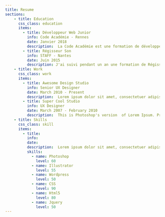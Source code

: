 ```yaml
---
title: Resume
sections:
    - title: Education
      css_class: education
      items:
        - title: Développeur Web Junior
          info: Code Académie - Rennes
          date: Janvier 2018
          description:  La Code Académie est une formation de développeur web junior intensive en 8 mois. Au programme : un parcours personnalisé pouvant comprendre du HTML, CSS, PHP, JavaScript, Python, Ruby et leurs Frameworks respectif. Un diplôme de Niveau III reconnu par le RNCP peut être passer en fin de formation pour validé nos acquis.
        - title: Régisseur Son
          info: STAFF - Nantes
          date: Juin 2015
          description: J'ai suivi pendant un an une formation de Régisseur Son au sein de STAFF. J'y ai appris les spécificité du métier de régisseur.
    - title: Work
      css_class: work
      items:
        - title: Awesome Design Studio
          info: Senior UX Designer
          date: March 2010 - Present
          description:  Lorem ipsum dolor sit amet, consectetuer adipiscing elit. Aenean commodo ligula eget dolor. Aenean massa. Cum sociis natoque penatibus et magnis dis parturient montes, nascetur ridiculus mus. Donec quam felis, ultricies nec, pellentesque eu, pretium quis, sem. Nulla consequat massa quis enim. Donec pede justo, fringilla vel, aliquet nec, vulputate eget, arcu. Nullam dictum felis eu pede mollis pretium.
        - title: Super Cool Studio
          info: UX Designer
          date: March 2007 - February 2010
          description:  This is Photoshop's version  of Lorem Ipsum. Proin gravida nibh vel velit auctor aliquet. Aenean sollicitudin, lorem quis bibendum auctor, nisi elit consequat ipsum, nec sagittis sem nibh id elit. Duis sed odio sit amet nibh vulputate cursus a sit amet mauris. Morbi accumsan ipsum velit. Nam nec tellus a odio tincidunt auctor a ornare odio. Sed non  mauris vitae erat  
    - title: Skills
      css_class: skill
      items:
        - title:
          info:
          date:
          description:  Lorem ipsum dolor sit amet, consectetuer adipiscing elit. Aenean commodo ligula eget dolor. Aenean massa. Cum sociis natoque penatibus et magnis dis parturient montes, nascetur ridiculus mus. Donec quam felis, ultricies nec, pellentesque eu, pretium quis, sem. Nulla consequat massa quis enim. Donec pede justo, fringilla vel, aliquet nec, vulputate eget, arcu. Nullam dictum felis eu pede mollis pretium.  
          skills:
            - name: Photoshop
              level: 60
            - name: Illustrator
              level: 55
            - name: Wordpress
              level: 50
            - name: CSS
              level: 90
            - name: Html5
              level: 80
            - name: Jquery
              level: 50            
---
```

